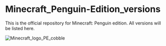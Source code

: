 # Minecraft_Penguin-Edition_versions
This is the official repository for Minecraft: Penguin edition. All versions will be listed here.

![Minecraft_logo_PE_cobble](https://github.com/user-attachments/assets/437945c5-489b-4756-aabe-3455be01b429)


